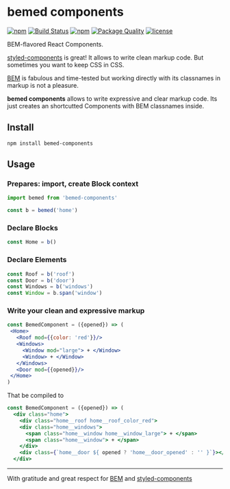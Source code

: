 # bemed components


[![npm][npm-img]][npm]
[![Build Status][ci-img]][ci]
[![npm][npm-dwnlds-img]][npm]
[![Package Quality][quality-img]][quality]
[![license][lic-img]][lic]

[npm-img]: https://img.shields.io/npm/v/bemed-components.svg
[npm]:     https://npmjs.org/package/bemed-components

[ci-img]:  https://img.shields.io/travis/vkalinichev/bemed-components.svg
[ci]:      https://travis-ci.org/vkalinichev/bemed-components

[npm-dwnlds-img]: https://img.shields.io/npm/dt/bemed-components.svg

[quality-img]: http://npm.packagequality.com/shield/bemed-components.svg
[quality]: http://packagequality.com/#?package=bemed-components

[lic-img]: https://img.shields.io/github/license/vkalinichev/bemed-components.svg
[lic]:     https://github.com/vkalinichev/bemed-components/blob/master/License


BEM-flavored React Components.

[styled-components] is great! It allows to write clean markup code. But sometimes you want to keep CSS in CSS.

[BEM] is fabulous and time-tested but working directly with its classnames in markup is not a pleasure.
 
**bemed components** allows to write expressive and clear markup code. Its just creates an shortcutted Components with BEM classnames inside.

## Install
```shell
npm install bemed-components
```

## Usage 

### Prepares: import, create Block context
```javascript
import bemed from 'bemed-components'

const b = bemed('home')   
```

### Declare Blocks
```javascript
const Home = b()           
```

### Declare Elements
```javascript
const Roof = b('roof') 
const Door = b('door')
const Windows = b('windows')   
const Window = b.span('window') 
```

### Write your clean and expressive markup
```jsx
const BemedComponent = ({opened}) => (
 <Home>
   <Roof mod={{color: 'red'}}/>     
   <Windows>
     <Window mod="large"> + </Window>
     <Window> + </Window>
   </Windows>
   <Door mod={{opened}}/>
 </Home>
)
```
That be compiled to
```jsx
const BemedComponent = ({opened}) => (
  <div class="home">
    <div class="home__roof home__roof_color_red"> 
    <div class="home__windows">
      <span class="home__window home__window_large"> + </span>  
      <span class="home__window"> + </span>
    </div>
    <div class={`home__door ${ opened ? 'home__door_opened' : '' }`}></div>
  </div>  
```

---
With gratitude and great respect for [BEM] and [styled-components]

[BEM]: https://bem.info/methodology
[styled-components]: https://www.styled-components.com

